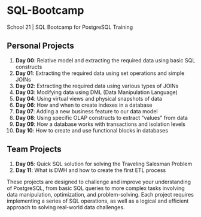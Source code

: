 # SQL-Bootcamp

School 21 | SQL Bootcamp for PostgreSQL Training

## Personal Projects

1. **Day 00**: Relative model and extracting the required data using basic SQL constructs
2. **Day 01**: Extracting the required data using set operations and simple JOINs
3. **Day 02**: Extracting the required data using various types of JOINs
4. **Day 03**: Modifying data using DML (Data Manipulation Language)
5. **Day 04**: Using virtual views and physical snapshots of data
6. **Day 06**: How and when to create indexes in a database
7. **Day 07**: Adding a new business feature to our data model
8. **Day 08**: Using specific OLAP constructs to extract "values" from data
9. **Day 09**: How a database works with transactions and isolation levels
10. **Day 10**: How to create and use functional blocks in databases

## Team Projects

1. **Day 05**: Quick SQL solution for solving the Traveling Salesman Problem
2. **Day 11**: What is DWH and how to create the first ETL process

These projects are designed to challenge and improve your understanding of PostgreSQL, from basic SQL queries to more complex tasks involving data manipulation, optimization, and problem-solving. Each project requires implementing a series of SQL operations, as well as a logical and efficient approach to solving real-world data challenges.
